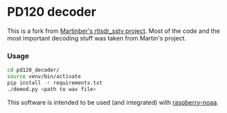 # PD120 decoder
This is a fork from [Martinber's rtlsdr_sstv project](https://github.com/martinber/rtlsdr_sstv). Most of the code and the most important decoding stuff was taken from Martin's project.

### Usage
```bash
cd pd120_decoder/
source venv/bin/activate
pip install -r requirements.txt
./demod.py <path to wav file>
```

This software is intended to be used (and integrated) with [raspberry-noaa](https://github.com/reynico/raspberry-noaa).
